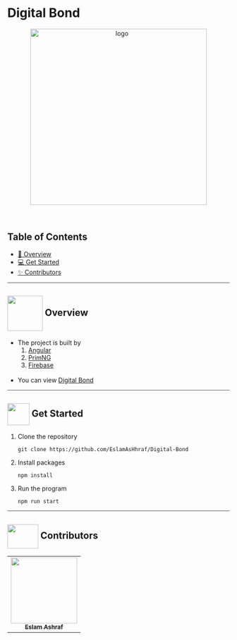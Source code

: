 <div align= >

# Digital Bond

</div>
<div align="center">
   <img align="center"  width="400px" src="https://www.digitalbondmena.com/assets/images/Logo_V2.gif" alt="logo">

</div>
 
<p align="center"> 
    <br> 
</p>

## Table of Contents

- <a href ="#about"> 📙 Overview</a>
- <a href ="#started"> 💻 Get Started</a>
- <a href ="#contributors"> ✨ Contributors</a>
<hr style="background-color: #4b4c60"></hr>

## <img align="center"  height =80px src="https://media0.giphy.com/media/QpyF0jsO26GWKTWctv/giphy.gif?cid=ecf05e4798htjpzjtz6oqwrnlqle5wc1hlauten94gurm6i6&ep=v1_stickers_search&rid=giphy.gif&ct=s"> Overview <a id = "about"></a>

<ul>
<li>The project is built by
<ol>
<li>
<a href="https://angular.io/">Angular</a> 
</li>
<li>
<a href="https://primeng.org/">PrimNG</a>
</li>
<li>
<a href="https://firebase.google.com/">Firebase</a> 
</li>
</ol>
</li>
<br>
<li>
You can view
<a href="https://eslamashhraf.github.io/Digital-Bond/">Digital Bond</a>

</li>
</ul>
<hr style="background-color: #4b4c60"></hr>

## <img  align= center width=50px height=50px src="https://c.tenor.com/HgX89Yku5V4AAAAi/to-the-moon.gif"> Get Started <a id = "started"></a>

<ol>
<li>Clone the repository

<br>

```
git clone https://github.com/EslamAsHhraf/Digital-Bond
```

</li>
<li>Install packages

<br>

```
npm install
```

</li>
<li>Run the program

<br>

```
npm run start
```

</li>
</ol>

<hr style="background-color: #4b4c60"></hr>

## <img  align="center" width= 70px height =55px src="https://media0.giphy.com/media/Xy702eMOiGGPzk4Zkd/giphy.gif?cid=ecf05e475vmf48k83bvzye3w2m2xl03iyem3tkuw2krpkb7k&rid=giphy.gif&ct=s"> Contributors <a id ="contributors"></a>

<table >
  <tr>
        <td align="center"><a href="https://github.com/EslamAsHhraf"><img src="https://avatars.githubusercontent.com/u/71986226?v=4" width="150px;" alt=""/><br /><sub><b>Eslam Ashraf</b></sub></a><br /></td>
  </tr>
</table>
